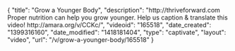 {
    "title": "Grow a Younger Body",
    "description": "http:\/\/thriveforward.com Proper nutrition can help you grow younger. Help us caption & translate this video! http:\/\/amara.org\/v\/CCKc\/",
    "videoid": "165518",
    "date_created": "1399316160",
    "date_modified": "1418181404",
    "type": "captivate",
    "layout": "video",
    "url": "\/v\/grow-a-younger-body\/165518"
}